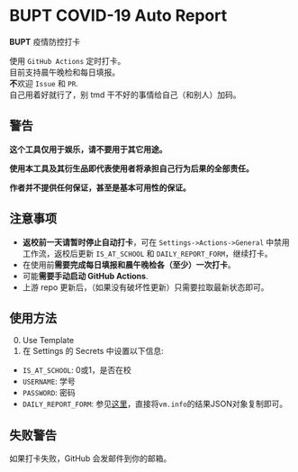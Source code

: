 # BUPT COVID-19 Auto Report

**BUPT** 疫情防控打卡

使用 `GitHub Actions` 定时打卡。  
目前支持晨午晚检和每日填报。  
**不**欢迎 `Issue` 和 `PR`.  
自己用着好就行了，别 tmd 干不好的事情给自己（和别人）加码。

## **警告**
**这个工具仅用于娱乐，请不要用于其它用途。**

**使用本工具及其衍生品即代表使用者将承担自己行为后果的全部责任。**

**作者并不提供任何保证，甚至是基本可用性的保证。**

## 注意事项
- **返校前一天请暂时停止自动打卡**，可在 `Settings->Actions->General` 中禁用工作流，返校后更新 `IS_AT_SCHOOL` 和 `DAILY_REPORT_FORM`，继续打卡。
- 在使用前**需要完成每日填报和晨午晚检各（至少）一次打卡**。
- 可能**需要手动启动 GitHub Actions**.
- 上游 repo 更新后，（如果没有破坏性更新）只需要拉取最新状态即可。

## 使用方法
0. Use Template
0. 在 Settings 的 Secrets 中设置以下信息:
- `IS_AT_SCHOOL`: 0或1，是否在校
- `USERNAME`: 学号
- `PASSWORD`: 密码
- `DAILY_REPORT_FORM`: 参见[这里](https://github.com/lanyily/bupt-ncov-auto-report#%E6%9B%B4%E6%94%B9%E6%89%93%E5%8D%A1%E7%9A%84%E5%9B%BA%E5%AE%9A%E6%95%B0%E6%8D%AE)，直接将`vm.info`的结果JSON对象复制即可。

## 失败警告
如果打卡失败，GitHub 会发邮件到你的邮箱。
